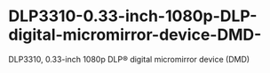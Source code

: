 # DLP3310-0.33-inch-1080p-DLP-digital-micromirror-device-DMD-
DLP3310, 0.33-inch 1080p DLP® digital micromirror device (DMD)
